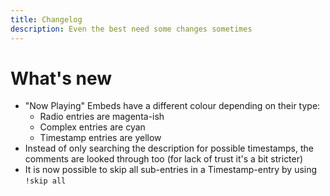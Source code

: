 ```yaml
---
title: Changelog
description: Even the best need some changes sometimes
---
```


# What's new

- "Now Playing" Embeds have a different colour depending on their type:
  * Radio entries are magenta-ish
  * Complex entries are cyan
  * Timestamp entries are yellow
- Instead of only searching the description for possible timestamps, the comments are looked through too (for lack of trust it's a bit stricter)
- It is now possible to skip all sub-entries in a Timestamp-entry by using `!skip all`

